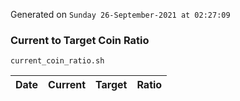 Generated on `Sunday 26-September-2021 at 02:27:09`

### Current to Target Coin Ratio
`current_coin_ratio.sh`

Date|Current|Target|Ratio
---|---|---|---
